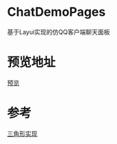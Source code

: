 # ChatDemoPages
基于Layui实现的仿QQ客户端聊天面板


# 预览地址

[预览](https://evan925.github.io/ChatDemoPages/chat.html)



# 参考
[三角形实现](https://www.jianshu.com/p/d5868ae36707?utm_campaign=maleskine&utm_content=note&utm_medium=reader_share&utm_source=weixin)